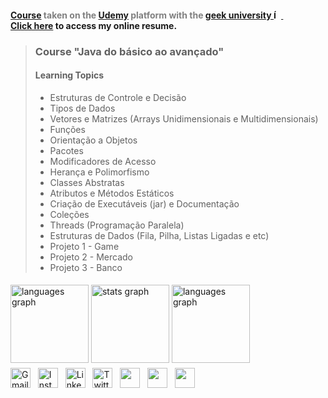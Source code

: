 ﻿#### <span style="color:gray;">[Course](https://www.udemy.com/course/programacao-em-java-essencial/) taken on the [Udemy](https://www.udemy.com/) platform with the [geek university ](https://geekuniversity.com.br/)  [<img src="images/favicon2.ico" width = 12 heigh = 12 alt="Ícone do curso"> ](https://geekuniversity.com.br/)&nbsp;&nbsp;&nbsp;&nbsp;&nbsp;&nbsp;&nbsp;&nbsp;&nbsp;&nbsp;&nbsp;&nbsp;&nbsp;&nbsp;&nbsp;&nbsp;</span> [Click here](https://alexandrelorena.github.io/index.html) to access my online resume.

>### Course "Java do básico ao avançado" 
>
> #### Learning Topics 
>
> - Estruturas de Controle e Decisão
> - Tipos de Dados
> - Vetores e Matrizes (Arrays Unidimensionais e Multidimensionais)
> - Funções
> - Orientação a Objetos
> - Pacotes
> - Modificadores de Acesso
> - Herança e Polimorfismo
> - Classes Abstratas
> - Atributos e Métodos Estáticos
> - Criação de Executáveis (jar) e Documentação
> - Coleções
> - Threads (Programação Paralela)
> - Estruturas de Dados (Fila, Pilha, Listas Ligadas e etc)
> - Projeto 1 - Game
> - Projeto 2 - Mercado
> - Projeto 3 - Banco

<!DOCTYPE html>
<html lang="pt-br">
<head>
    <meta charset="UTF-8">
    <meta name="viewport" content="width=device-width, initial-scale=1">
    <link rel="stylesheet" type="text/css" href="estilo.css">
</head>
<body>

<img src="https://i.imgur.com/h1q7oo1.jpg" width="785" height="5">

<div align="justify">
  <img src="https://github-readme-stats.vercel.app/api/top-langs?username=alexandrelorena&locale=en&hide_title=false&layout=compact&card_width=320&langs_count=5&theme=react&hide_border=false&order=2" height="125" alt="languages graph" />
  <img src="https://github-readme-stats.vercel.app/api?username=alexandrelorena&hide_title=false&hide_rank=false&show_icons=true&include_all_commits=true&count_private=true&disable_animations=false&theme=react&locale=en&hide_border=false&order=1" height="125" alt="stats graph"/>
  <img src="https://github-readme-stats.vercel.app/api/wakatime?username=@alexandrelorena&v=2&theme=react" height="125" alt="languages graph"/>
</div>

<img src="https://i.imgur.com/h1q7oo1.jpg" width="785" height="5">

<div>
  <a href="mailto:alexandre.lorena@gmail.com" style="text-decoration: none;">
    <img src="https://cdn.simpleicons.org/gmail" alt="Gmail" width="32" height="32"></a>&nbsp;&nbsp;
  <a href="https://www.instagram.com/alexandre_lorena/" style="text-decoration: none;">
    <img src="https://cdn.simpleicons.org/instagram" alt="Instagram" width="32" height="32"></a>&nbsp;&nbsp;
  <a href="https://www.linkedin.com/in/alexandreluizlorena/" style="text-decoration: none;">
    <img src="https://cdn.simpleicons.org/linkedin" alt="LinkedIn" width="32" height="32"></a>&nbsp;&nbsp;
  <a href="https://twitter.com/alefaith" style="text-decoration: none;">
    <img src="https://cdn.simpleicons.org/twitter" alt="Twitter" width="32" height="32"></a>&nbsp;&nbsp;
  <a href="https://www.youtube.com/@alefaith2008/featured" style="text-decoration: none;">
    <img src="https://cdn.simpleicons.org/youtube" width="32" height="32"></a>&nbsp;&nbsp;
  <a href="https://steamcommunity.com/id/alexandrelorena/" style="text-decoration: none;">
    <img src="https://cdn.simpleicons.org/steam/gray" width="32" height="32"></a>&nbsp;&nbsp;
  <a href="https://discord.com/channels/alelorena" style="text-decoration: none;">
    <img src="https://cdn.simpleicons.org/discord" width="32" height="32"></a>
</div>
</body>
</html>
